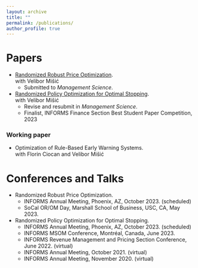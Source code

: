```yaml
---
layout: archive
title: ""
permalink: /publications/
author_profile: true
---
```


# Papers

* [Randomized Robust Price Optimization](https://deliverypdf.ssrn.com/delivery.php?ID=268002121029090118114029111117107072036003073064003042025006116081029121095112005076041124028101103055098074027121124120113084051045002046054004101089027098022115127088020020066065107076024088098103107071109073102099027116004010127105084100070107127029&EXT=pdf&INDEX=TRUE).  
with Velibor Mišić
    * Submitted to *Management Science*.
* [Randomized Policy Optimization for Optimal Stopping](https://deliverypdf.ssrn.com/delivery.php?ID=732088024087091092127079089122102089026050064018017000018003121126008089069006107120099022017062023057007114022123019080080087051090012016041001119069121122117016026024085031009091121028125081066019007006027124011002007118029090025112067089074103031068&EXT=pdf&INDEX=TRUE).  
with Velibor Mišić
    * Revise and resubmit in *Management Science*.
    * Finalist, INFORMS Finance Section Best Student Paper Competition, 2023

### Working paper
* Optimization of Rule-Based Early Warning Systems.  
with Florin Ciocan and Velibor Mišić


# Conferences and Talks
* Randomized Robust Price Optimization.
     * INFORMS Annual Meeting, Phoenix, AZ, October 2023. (scheduled)
     * SoCal OR/OM Day, Marshall School of Business, USC, CA, May 2023.
* Randomized Policy Optimization for Optimal Stopping.
     * INFORMS Annual Meeting, Phoenix, AZ, October 2023. (scheduled)
     * INFORMS MSOM Conference, Montréal, Canada, June 2023.
     * INFORMS Revenue Management and Pricing Section Conference, June 2022. (virtual)
     * INFORMS Annual Meeting, October 2021. (virtual)
     * INFORMS Annual Meeting, November 2020. (virtual)

